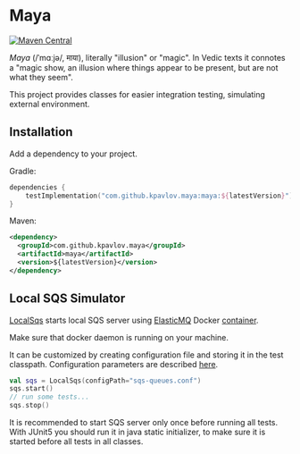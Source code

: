 # Maya

[![Maven Central](https://img.shields.io/maven-central/v/com.github.kpavlov.maya/maya.svg?label=Maven%20Central)](https://search.maven.org/search?q=g:%22com.github.kpavlov.maya%22%20AND%20a:%22maya%22)

_Maya_ (/ˈmɑːjə/, माया), literally "illusion" or "magic". 
In Vedic texts it connotes a "magic show, an illusion where things
appear to be present, but are not what they seem".

This project provides classes for easier integration testing, 
simulating external environment.

## Installation

Add a dependency to your project.

Gradle:
```kotlin
dependencies {
    testImplementation("com.github.kpavlov.maya:maya:${latestVersion}")
}
```
      
Maven:
```xml pom.xml
<dependency>
  <groupId>com.github.kpavlov.maya</groupId>
  <artifactId>maya</artifactId>
  <version>${latestVersion}</version>
</dependency>
```

## Local SQS Simulator

[LocalSqs](src/main/kotlin/com/github/kpavlov/maya/sqs/LocalSqs.kt)
starts local SQS server using [ElasticMQ](https://github.com/softwaremill/elasticmq) 
Docker [container](https://hub.docker.com/r/softwaremill/elasticmq-native/).
   
Make sure that docker daemon is running on your machine.

It can be customized by creating configuration file and storing 
it in the test classpath.
Configuration parameters are described [here](https://github.com/softwaremill/elasticmq#installation-stand-alone).

```kotlin
val sqs = LocalSqs(configPath="sqs-queues.conf")
sqs.start()
// run some tests...
sqs.stop()
```

It is recommended to start SQS server only once before running all tests.
With JUnit5 you should run it in java static initializer, to make sure it is started before all tests in all classes.
